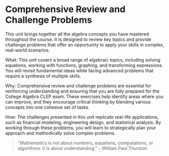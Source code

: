 # Comprehensive Review and Challenge Problems

This unit brings together all the algebra concepts you have mastered throughout the course. It is designed to review key topics and provide challenge problems that offer an opportunity to apply your skills in complex, real-world scenarios. 

What: This unit covers a broad range of algebraic topics, including solving equations, working with functions, graphing, and transforming expressions. You will revisit fundamental ideas while facing advanced problems that require a synthesis of multiple skills.

Why: Comprehensive review and challenge problems are essential for reinforcing understanding and ensuring that you are fully prepared for the College Algebra CLEP exam. These exercises help identify areas where you can improve, and they encourage critical thinking by blending various concepts into one cohesive set of tasks.

How: The challenges presented in this unit replicate real-life applications, such as financial modeling, engineering design, and statistical analysis. By working through these problems, you will learn to strategically plan your approach and methodically solve complex problems.

> "Mathematics is not about numbers, equations, computations, or algorithms: it is about understanding." – William Paul Thurston
